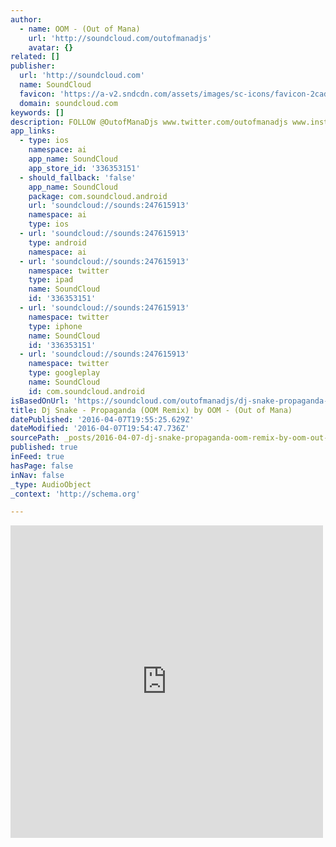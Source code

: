 ```yaml
---
author:
  - name: OOM - (Out of Mana)
    url: 'http://soundcloud.com/outofmanadjs'
    avatar: {}
related: []
publisher:
  url: 'http://soundcloud.com'
  name: SoundCloud
  favicon: 'https://a-v2.sndcdn.com/assets/images/sc-icons/favicon-2cadd14b.ico'
  domain: soundcloud.com
keywords: []
description: FOLLOW @OutofManaDjs www.twitter.com/outofmanadjs www.instagram.com/outofmanadjs @DjCentric www.twitter.com/djcentric www.facebook.com/djcentric www.instagram.com/djcentric @Auryanedm www.twitter.com/Auryanedm www.facebook.com/Auryanedm www.instagram.com/Auryanedm
app_links:
  - type: ios
    namespace: ai
    app_name: SoundCloud
    app_store_id: '336353151'
  - should_fallback: 'false'
    app_name: SoundCloud
    package: com.soundcloud.android
    url: 'soundcloud://sounds:247615913'
    namespace: ai
    type: ios
  - url: 'soundcloud://sounds:247615913'
    type: android
    namespace: ai
  - url: 'soundcloud://sounds:247615913'
    namespace: twitter
    type: ipad
    name: SoundCloud
    id: '336353151'
  - url: 'soundcloud://sounds:247615913'
    namespace: twitter
    type: iphone
    name: SoundCloud
    id: '336353151'
  - url: 'soundcloud://sounds:247615913'
    namespace: twitter
    type: googleplay
    name: SoundCloud
    id: com.soundcloud.android
isBasedOnUrl: 'https://soundcloud.com/outofmanadjs/dj-snake-propaganda-out-of-mana-remix/sets'
title: Dj Snake - Propaganda (OOM Remix) by OOM - (Out of Mana)
datePublished: '2016-04-07T19:55:25.629Z'
dateModified: '2016-04-07T19:54:47.736Z'
sourcePath: _posts/2016-04-07-dj-snake-propaganda-oom-remix-by-oom-out-of-mana.md
published: true
inFeed: true
hasPage: false
inNav: false
_type: AudioObject
_context: 'http://schema.org'

---
```

<iframe src="https://cdn.embedly.com/widgets/media.html?src=https%3A%2F%2Fw.soundcloud.com%2Fplayer%2F%3Fvisual%3Dtrue%26url%3Dhttp%253A%252F%252Fapi.soundcloud.com%252Ftracks%252F247615913%26show_artwork%3Dtrue&amp;url=https%3A%2F%2Fsoundcloud.com%2Foutofmanadjs%2Fdj-snake-propaganda-out-of-mana-remix%2Fsets&amp;image=http%3A%2F%2Fi1.sndcdn.com%2Fartworks-000147598442-8zrbly-t500x500.jpg&amp;key=b7d04c9b404c499eba89ee7072e1c4f7&amp;type=text%2Fhtml&amp;schema=soundcloud" width="500" height="500" scrolling="no" frameborder="0" allowfullscreen="allowfullscreen" style=""></iframe>